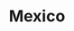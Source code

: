 ---
title: "Mexico"
introtext: "Mexico is één van de fijnste vakantie bestemmingen ter wereld! Het land ligt in Centraal Amerika en heeft een rijke en vergaande historie. Denk bijvoorbeeld aan de Maya's en Azteken die hier geleefd hebben. Tegenwoordig staat Mexico bekend om haar tempels, lekkere eten en de mooie stranden. Vooral Yucatan is een aanrader met de uiterst relaxte sfeer en brede witte stranden met de azuurblauwe Golf van Mexico. Verder is het Mexicaanse landschap heel divers, met woestijnen, vulkanen, watervallen en regenwouden. Het moge duidelijk zijn dat Mexico de ideale reisbestemming is voor zowel een avontuurlijke rondreis als een ontspannen strandvakantie!"
introimage: "https://lh3.googleusercontent.com/P4mh7k3dxn5sqH3UBC4hOWQw2hvkZTeOWWpWVu5OqTP0k3Vxe5BAKB-a46p_IbSXMfXylR5wyQD1gOwPIZweApt0LG9XYJLMbN8ywm1w1pjPevy6oi1zmmfwQrlROQxppFj01OgeJw=w800"
surface: "1.960.000"
inhabitants: "129.200.000"
rate: "26,25"
valuta: "peso"
need_to_know_text: ""
need_to_know_more_text: ""
fact_one_text: ""
fact_two_text: ""
bigmac_index: ""
images: "https://lh3.googleusercontent.com/mT1J3tGRZT75mVsrCP2IXs8Y9gnyVCJrd-zPmTLhurXiY4WhX0cB7Jr5pq34idG0CFgDikbTo7gxvSrz6zuRH71i1oKUYsOW6c2nkc-gqYhAbJr1arJGLsrNb-IxzDs8Nz6KKgokjw=w800|https://lh3.googleusercontent.com/Sg5HVjEVlPXWrOlpO-2Jr_qPedk0wBNwAHP_O5pX-ebOjcrDuFmOoxshR-WtscsdNO0OVl68ERQ4jp2j55fC-Y0K5U60bcwcFeySBie5TfGYVtjNKKPNzAao1Wa72PjVuUqBXVqH1w=w800|https://lh3.googleusercontent.com/ZTrAJoQcB_6ZRQe-Gd_DtHULd8_2pVXhUvJJ4rD-VspsHfvucDnZ3zEwDvTFZpIFg_LiJ9VapA4nSzbCbBSdKzUucnVkwFvgAyJqUzO48AIz3_nfvhLLPYnPkhtJNgNsoceGxKOSsQ=w800|https://lh3.googleusercontent.com/-90EuEKB-cYO7usPdtXaqwy3QwDb0wSyegWaszWtFyB9zIM356Xg7vm89D6eoXvEwZeoBqYc6nfgd1REgHnFxlkPy7QLB4OsjWGKq01_Fov3Tu5431ea1_SBJOgegh6Qzxx5kwf93A=w800"
flight_button_title: "Check vluchtprijzen Mexico"
flight_button_url: "https://lt45.net/c/?si=11986&li=1528136&wi=335922&ws=&dl=transport%2Fflights%2Fnl%2Fmx%2F%3Flocale%3Dnl-NL%26currency%3DEUR%26market%3DNL"
inspiration_url: "https://partner.bol.com/click/click?p=2&t=url&s=1025999&f=TXL&url=https%3A%2F%2Fwww.bol.com%2Fnl%2Ff%2Flonely-planet-mexico%2F9200000000939223%2F&name=Lonely%20Planet%20Mexico%2C%20Lonely%20Planet"
country_code: "mx"
hotels_url: "https://www.booking.com/country/mx.nl.html?aid=1837623"
continent: "Noord-Amerika"
---